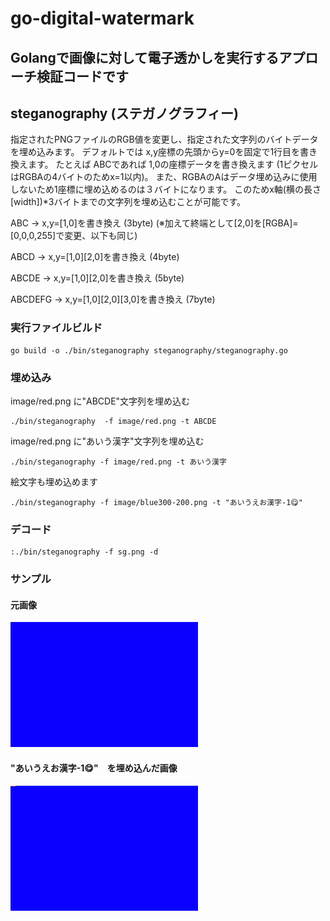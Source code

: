 # go-digital-watermark 

## Golangで画像に対して電子透かしを実行するアプローチ検証コードです


## steganography (ステガノグラフィー)

指定されたPNGファイルのRGB値を変更し、指定された文字列のバイトデータを埋め込みます。
デフォルトでは x,y座標の先頭からy=0を固定で1行目を書き換えます。
たとえば ABCであれば 1,0の座標データを書き換えます (1ピクセルはRGBAの4バイトのためx=1以内)。
また、RGBAのAはデータ埋め込みに使用しないため1座標に埋め込めるのは３バイトになります。
このためx軸(横の長さ[width])*3バイトまでの文字列を埋め込むことが可能です。

ABC -> x,y=[1,0]を書き換え (3byte)  (※加えて終端として[2,0]を[RGBA]=[0,0,0,255]で変更、以下も同じ)

ABCD -> x,y=[1,0][2,0]を書き換え (4byte)

ABCDE -> x,y=[1,0][2,0]を書き換え (5byte)

ABCDEFG -> x,y=[1,0][2,0][3,0]を書き換え (7byte)


### 実行ファイルビルド

```
go build -o ./bin/steganography steganography/steganography.go
```

### 埋め込み

image/red.png に"ABCDE"文字列を埋め込む

```
./bin/steganography  -f image/red.png -t ABCDE
```

image/red.png に"あいう漢字"文字列を埋め込む

```
./bin/steganography -f image/red.png -t あいう漢字
```

絵文字も埋め込めます

```
./bin/steganography -f image/blue300-200.png -t "あいうえお漢字-1😋"
```

### デコード

```
:./bin/steganography -f sg.png -d
```

### サンプル

#### 元画像

![画像の説明](image/blue300-200.png "blue300-200.png")

#### "あいうえお漢字-1😋"　を埋め込んだ画像

![画像の説明](image-embedded-sample/blue300-200-stg.png "blue300-200-stg.png")